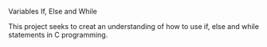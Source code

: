Variables If, Else and While

This project seeks to creat an understanding of how to use if, else and while statements in C programming.

